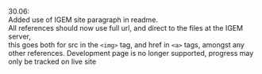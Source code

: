 30.06:  
Added use of IGEM site paragraph in readme.  
All references should now use full url, and direct to the files at the IGEM server,  
this goes both for src in the ````<img>```` tag, and href in ```<a>``` tags, amongst any other references.
Development page is no longer supported, progress may only be tracked on live site
